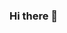 ### Hi there 👋

<!--
**27ts/27ts** is a ✨ _special_ ✨ repository because its `README.md` (this file) appears on your GitHub profile.

Here are some ideas to get you started:

- 🔭 I’m currently working on Coding Games Mod's And Coding Websites
- 🌱 I’m currently learning HTML
- 📫 How to reach me: Best way is my yotuube channel or twitter.
- 😄 Pronouns: He/him
- ⚡ Fun fact: Im stupid
-->
